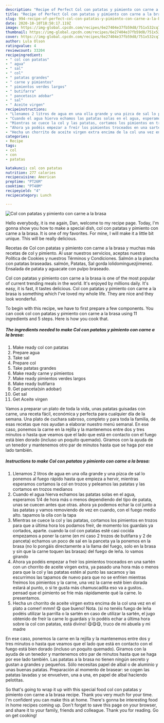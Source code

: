```yaml
---
description: "Recipe of Perfect Col con patatas y pimiento con carne a la brasa"
title: "Recipe of Perfect Col con patatas y pimiento con carne a la brasa"
slug: 994-recipe-of-perfect-col-con-patatas-y-pimiento-con-carne-a-la-brasa
date: 2020-10-10T18:50:17.119Z
image: https://img-global.cpcdn.com/recipes/6e27404e37fb59d8/751x532cq70/col-con-patatas-y-pimiento-con-carne-a-la-brasa-foto-principal.jpg
thumbnail: https://img-global.cpcdn.com/recipes/6e27404e37fb59d8/751x532cq70/col-con-patatas-y-pimiento-con-carne-a-la-brasa-foto-principal.jpg
cover: https://img-global.cpcdn.com/recipes/6e27404e37fb59d8/751x532cq70/col-con-patatas-y-pimiento-con-carne-a-la-brasa-foto-principal.jpg
author: Lula Olson
ratingvalue: 4
reviewcount: 33204
recipeingredient:
- " col con patatas"
- " agua"
- " sal"
- " col"
- " patatas grandes"
- " carne y pimientos"
- " pimientos verdes largos"
- " butifarra"
- " pancetasin adobar"
- " sal"
- " Aceite virgen"
recipeinstructions:
- "Llenamos 2 litros de agua en una olla grande y una pizca de sal lo ponemos al fuego rápido hasta que empieza a hervir, mientras esperamos cortamos la col en trozos y peleamos las patatas y las cortamos en trozos medianos"
- "Cuando el agua hierva echamos las patatas solas en el agua, esperamos 1/4 de hora más o menos dependiendo del tipo de patata, unas se cuecen antes que otras. ahora ya podemos echar la col junto a las patatas y vamos removiendo de vez en cuando, con el fuego medio alto. tapamos la olla con la tapa"
- "Mientras se cuece la col y las patatas, cortamos los pimientos en trozos para que a última hora los podamos freír, de momento los guardais ya cortados, aparte. cuando la col con patatas esté casi cocida empezamos a poner la carne (en mi caso 2 trozos de butifarra y 2 de panceta) echamos un poco de sal en la panceta ya la ponemos en la brasa (no lo pongáis directamente a la llama del fuego, solo en la brasa y sin que la carne toquen las brasas) del fuego de leña. lo vamos girando"
- "Ahora ya podéis empezar a freír los pimientos troceados en una sartén con un chorrito de aceite virgen extra, ya pasado una hora más o menos para que la col y las patatas estén al punto las sacamos y las escurrimos las tapamos de nuevo para que no se enfríen mientras freímos los pimientos y la carne, una vez la carne esté bien dorada estará al punto, o si te gusta más chamuscadita eso va a gustos.. pensad que el pimiento se fríe más rápidamente qué la carne. lo presentamos."
- "Hecha un chorrito de aceite virgen extra encima de la col una vez en el plato a comer! mmm! 😋 que bueno! Nota. (si no tenéis fuego de leña podéis utilizar la parrilla o la sartén en caso de utilizar la sartén, el jugo obtenido de freír la carne lo guardais y lo podéis echar a última hora sobre la col con patatas, está divino! 😋😋😋, truco de mi abuela y mi madre"
categories:
- Recipe
tags:
- col
- con
- patatas

katakunci: col con patatas 
nutrition: 277 calories
recipecuisine: American
preptime: "PT26M"
cooktime: "PT40M"
recipeyield: "4"
recipecategory: Lunch

---
```



![Col con patatas y pimiento con carne a la brasa](https://img-global.cpcdn.com/recipes/6e27404e37fb59d8/751x532cq70/col-con-patatas-y-pimiento-con-carne-a-la-brasa-foto-principal.jpg)

Hello everybody, it is me again, Dan, welcome to my recipe page. Today, I'm gonna show you how to make a special dish, col con patatas y pimiento con carne a la brasa. It is one of my favorites. For mine, I will make it a little bit unique. This will be really delicious.

Recetas de Col con patatas y pimiento con carne a la brasa y muchas más recetas de col y pimiento. Al usar nuestros servicios, aceptas nuestra Política de Cookies y nuestros Términos y Condiciones. Salmón a la plancha con patatas braseadas. salmón, Patatas, Sal gorda lolidominguezjimenez. Ensalada de patata y aguacate con pulpo braseado.

Col con patatas y pimiento con carne a la brasa is one of the most popular of current trending meals in the world. It's enjoyed by millions daily. It's easy, it is fast, it tastes delicious. Col con patatas y pimiento con carne a la brasa is something which I've loved my whole life. They are nice and they look wonderful.


To begin with this recipe, we have to first prepare a few components. You can cook col con patatas y pimiento con carne a la brasa using 11 ingredients and 5 steps. Here is how you cook that.

<!--inarticleads1-->

##### The ingredients needed to make Col con patatas y pimiento con carne a la brasa:

1. Make ready  col con patatas
1. Prepare  agua
1. Take  sal
1. Prepare  col
1. Take  patatas grandes
1. Make ready  carne y pimientos
1. Make ready  pimientos verdes largos
1. Make ready  butifarra
1. Get  panceta(sin adobar)
1. Get  sal
1. Get  Aceite virgen


Vamos a preparar un plato de toda la vida, unas patatas guisadas con carne, una receta fácil, económica y perfecta para cualquier día de la semana. Una plato de cuchara sabroso, completo y para toda la familia, de esas recetas que nos ayudan a elaborar nuestro menú semanal. En ese caso, ponemos la carne en la rejilla y la mantenemos entre dos y tres minutos o hasta que veamos que el lado que está en contacto con el fuego está bien dorado (incluso un poquito quemado). Giramos con la ayuda de un tenedor y mantenemos otro par de minutos hasta que se haga por ese lado también. 

<!--inarticleads2-->

##### Instructions to make Col con patatas y pimiento con carne a la brasa:

1. Llenamos 2 litros de agua en una olla grande y una pizca de sal lo ponemos al fuego rápido hasta que empieza a hervir, mientras esperamos cortamos la col en trozos y peleamos las patatas y las cortamos en trozos medianos
1. Cuando el agua hierva echamos las patatas solas en el agua, esperamos 1/4 de hora más o menos dependiendo del tipo de patata, unas se cuecen antes que otras. ahora ya podemos echar la col junto a las patatas y vamos removiendo de vez en cuando, con el fuego medio alto. tapamos la olla con la tapa
1. Mientras se cuece la col y las patatas, cortamos los pimientos en trozos para que a última hora los podamos freír, de momento los guardais ya cortados, aparte. cuando la col con patatas esté casi cocida empezamos a poner la carne (en mi caso 2 trozos de butifarra y 2 de panceta) echamos un poco de sal en la panceta ya la ponemos en la brasa (no lo pongáis directamente a la llama del fuego, solo en la brasa y sin que la carne toquen las brasas) del fuego de leña. lo vamos girando
1. Ahora ya podéis empezar a freír los pimientos troceados en una sartén con un chorrito de aceite virgen extra, ya pasado una hora más o menos para que la col y las patatas estén al punto las sacamos y las escurrimos las tapamos de nuevo para que no se enfríen mientras freímos los pimientos y la carne, una vez la carne esté bien dorada estará al punto, o si te gusta más chamuscadita eso va a gustos.. pensad que el pimiento se fríe más rápidamente qué la carne. lo presentamos.
1. Hecha un chorrito de aceite virgen extra encima de la col una vez en el plato a comer! mmm! 😋 que bueno! Nota. (si no tenéis fuego de leña podéis utilizar la parrilla o la sartén en caso de utilizar la sartén, el jugo obtenido de freír la carne lo guardais y lo podéis echar a última hora sobre la col con patatas, está divino! 😋😋😋, truco de mi abuela y mi madre


En ese caso, ponemos la carne en la rejilla y la mantenemos entre dos y tres minutos o hasta que veamos que el lado que está en contacto con el fuego está bien dorado (incluso un poquito quemado). Giramos con la ayuda de un tenedor y mantenemos otro par de minutos hasta que se haga por ese lado también. Las patatas a la brasa no tienen ningún secreto y gustan a grandes y pequeños. Sólo necesitas papel de albal o de aluminio y unas buenas patatas. Preparación al momento de brasear: se cogen las patatas lavadas y se envuelven, una a una, en papel de albal haciendo pelotitas. 

So that's going to wrap it up with this special food col con patatas y pimiento con carne a la brasa recipe. Thank you very much for your time. I'm confident you can make this at home. There's gonna be interesting food in home recipes coming up. Don't forget to save this page on your browser, and share it to your family, friends and colleague. Thank you for reading. Go on get cooking!
